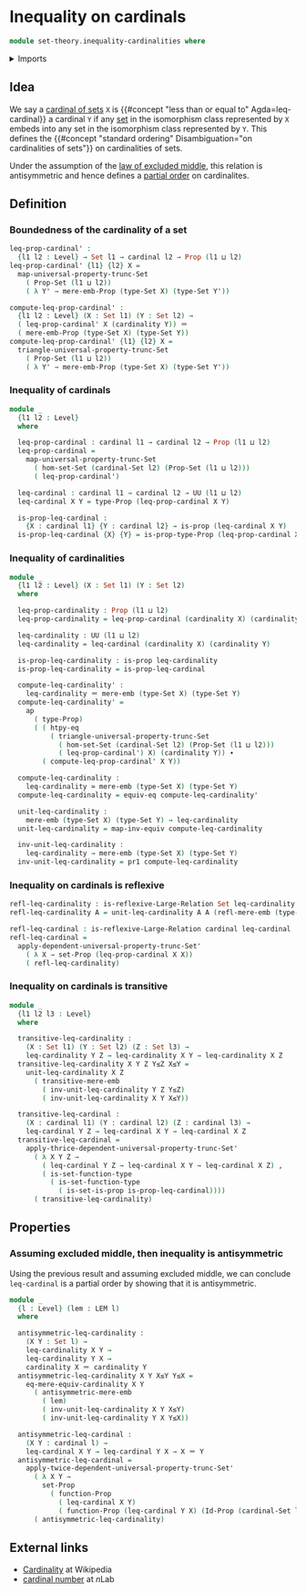# Inequality on cardinals

```agda
module set-theory.inequality-cardinalities where
```

<details><summary>Imports</summary>

```agda
open import foundation.action-on-identifications-functions
open import foundation.dependent-pair-types
open import foundation.equivalences
open import foundation.function-extensionality
open import foundation.identity-types
open import foundation.large-binary-relations
open import foundation.law-of-excluded-middle
open import foundation.mere-embeddings
open import foundation.propositional-extensionality
open import foundation.propositions
open import foundation.set-truncations
open import foundation.sets
open import foundation.univalence
open import foundation.universe-levels

open import set-theory.cardinalities
```

</details>

## Idea

We say a [cardinal of sets](set-theory.cardinalities.md) `X` is
{{#concept "less than or equal to" Agda=leq-cardinal}} a cardinal `Y` if any
[set](foundation-core.sets.md) in the isomorphism class represented by `X`
embeds into any set in the isomorphism class represented by `Y`. This defines
the {{#concept "standard ordering" Disambiguation="on cardinalities of sets"}}
on cardinalities of sets.

Under the assumption of the
[law of excluded middle](foundation.law-of-excluded-middle.md), this relation is
antisymmetric and hence defines a [partial order](order-theory.posets.md) on
cardinalites.

## Definition

### Boundedness of the cardinality of a set

```agda
leq-prop-cardinal' :
  {l1 l2 : Level} → Set l1 → cardinal l2 → Prop (l1 ⊔ l2)
leq-prop-cardinal' {l1} {l2} X =
  map-universal-property-trunc-Set
    ( Prop-Set (l1 ⊔ l2))
    ( λ Y' → mere-emb-Prop (type-Set X) (type-Set Y'))

compute-leq-prop-cardinal' :
  {l1 l2 : Level} (X : Set l1) (Y : Set l2) →
  ( leq-prop-cardinal' X (cardinality Y)) ＝
  ( mere-emb-Prop (type-Set X) (type-Set Y))
compute-leq-prop-cardinal' {l1} {l2} X =
  triangle-universal-property-trunc-Set
    ( Prop-Set (l1 ⊔ l2))
    ( λ Y' → mere-emb-Prop (type-Set X) (type-Set Y'))
```

### Inequality of cardinals

```agda
module _
  {l1 l2 : Level}
  where

  leq-prop-cardinal : cardinal l1 → cardinal l2 → Prop (l1 ⊔ l2)
  leq-prop-cardinal =
    map-universal-property-trunc-Set
      ( hom-set-Set (cardinal-Set l2) (Prop-Set (l1 ⊔ l2)))
      ( leq-prop-cardinal')

  leq-cardinal : cardinal l1 → cardinal l2 → UU (l1 ⊔ l2)
  leq-cardinal X Y = type-Prop (leq-prop-cardinal X Y)

  is-prop-leq-cardinal :
    {X : cardinal l1} {Y : cardinal l2} → is-prop (leq-cardinal X Y)
  is-prop-leq-cardinal {X} {Y} = is-prop-type-Prop (leq-prop-cardinal X Y)
```

### Inequality of cardinalities

```agda
module _
  {l1 l2 : Level} (X : Set l1) (Y : Set l2)
  where

  leq-prop-cardinality : Prop (l1 ⊔ l2)
  leq-prop-cardinality = leq-prop-cardinal (cardinality X) (cardinality Y)

  leq-cardinality : UU (l1 ⊔ l2)
  leq-cardinality = leq-cardinal (cardinality X) (cardinality Y)

  is-prop-leq-cardinality : is-prop leq-cardinality
  is-prop-leq-cardinality = is-prop-leq-cardinal

  compute-leq-cardinality' :
    leq-cardinality ＝ mere-emb (type-Set X) (type-Set Y)
  compute-leq-cardinality' =
    ap
      ( type-Prop)
      ( ( htpy-eq
          ( triangle-universal-property-trunc-Set
            ( hom-set-Set (cardinal-Set l2) (Prop-Set (l1 ⊔ l2)))
            ( leq-prop-cardinal') X) (cardinality Y)) ∙
        ( compute-leq-prop-cardinal' X Y))

  compute-leq-cardinality :
    leq-cardinality ≃ mere-emb (type-Set X) (type-Set Y)
  compute-leq-cardinality = equiv-eq compute-leq-cardinality'

  unit-leq-cardinality :
    mere-emb (type-Set X) (type-Set Y) → leq-cardinality
  unit-leq-cardinality = map-inv-equiv compute-leq-cardinality

  inv-unit-leq-cardinality :
    leq-cardinality → mere-emb (type-Set X) (type-Set Y)
  inv-unit-leq-cardinality = pr1 compute-leq-cardinality
```

### Inequality on cardinals is reflexive

```agda
refl-leq-cardinality : is-reflexive-Large-Relation Set leq-cardinality
refl-leq-cardinality A = unit-leq-cardinality A A (refl-mere-emb (type-Set A))

refl-leq-cardinal : is-reflexive-Large-Relation cardinal leq-cardinal
refl-leq-cardinal =
  apply-dependent-universal-property-trunc-Set'
    ( λ X → set-Prop (leq-prop-cardinal X X))
    ( refl-leq-cardinality)
```

### Inequality on cardinals is transitive

```agda
module _
  {l1 l2 l3 : Level}
  where

  transitive-leq-cardinality :
    (X : Set l1) (Y : Set l2) (Z : Set l3) →
    leq-cardinality Y Z → leq-cardinality X Y → leq-cardinality X Z
  transitive-leq-cardinality X Y Z Y≤Z X≤Y =
    unit-leq-cardinality X Z
      ( transitive-mere-emb
        ( inv-unit-leq-cardinality Y Z Y≤Z)
        ( inv-unit-leq-cardinality X Y X≤Y))

  transitive-leq-cardinal :
    (X : cardinal l1) (Y : cardinal l2) (Z : cardinal l3) →
    leq-cardinal Y Z → leq-cardinal X Y → leq-cardinal X Z
  transitive-leq-cardinal =
    apply-thrice-dependent-universal-property-trunc-Set'
      ( λ X Y Z →
        ( leq-cardinal Y Z → leq-cardinal X Y → leq-cardinal X Z) ,
        ( is-set-function-type
          ( is-set-function-type
            ( is-set-is-prop is-prop-leq-cardinal))))
      ( transitive-leq-cardinality)
```

## Properties

### Assuming excluded middle, then inequality is antisymmetric

Using the previous result and assuming excluded middle, we can conclude
`leq-cardinal` is a partial order by showing that it is antisymmetric.

```agda
module _
  {l : Level} (lem : LEM l)
  where

  antisymmetric-leq-cardinality :
    (X Y : Set l) →
    leq-cardinality X Y →
    leq-cardinality Y X →
    cardinality X ＝ cardinality Y
  antisymmetric-leq-cardinality X Y X≤Y Y≤X =
    eq-mere-equiv-cardinality X Y
      ( antisymmetric-mere-emb
        ( lem)
        ( inv-unit-leq-cardinality X Y X≤Y)
        ( inv-unit-leq-cardinality Y X Y≤X))

  antisymmetric-leq-cardinal :
    (X Y : cardinal l) →
    leq-cardinal X Y → leq-cardinal Y X → X ＝ Y
  antisymmetric-leq-cardinal =
    apply-twice-dependent-universal-property-trunc-Set'
      ( λ X Y →
        set-Prop
          ( function-Prop
            ( leq-cardinal X Y)
            ( function-Prop (leq-cardinal Y X) (Id-Prop (cardinal-Set l) X Y))))
      ( antisymmetric-leq-cardinality)
```

## External links

- [Cardinality](https://en.wikipedia.org/wiki/Cardinality) at Wikipedia
- [cardinal number](https://ncatlab.org/nlab/show/cardinal+number) at $n$Lab
